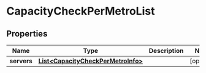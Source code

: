 
# CapacityCheckPerMetroList

## Properties
Name | Type | Description | Notes
------------ | ------------- | ------------- | -------------
**servers** | [**List&lt;CapacityCheckPerMetroInfo&gt;**](CapacityCheckPerMetroInfo.md) |  |  [optional]



